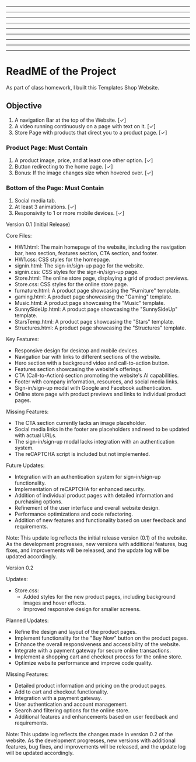 ********************************************************
********************************************************
********************      *****     ***** ***** ***   **
******************** ***** **** ********* * *** **** ***
********************      *****     ***** ** ** **** ***
******************** ***** **** ********* *** * **** ***
********************      *****     ***** ***** ***   **
********************************************************
********************************************************



# ReadME of the Project

As part of class homework, I built this Templates Shop Website.

## Objective

1. A navigation Bar at the top of the Website. [✓]
2. A video running continuously on a page with text on it. [✓]
3. Store Page with products that direct you to a product page. [✓]

### Product Page: Must Contain

1. A product image, price, and at least one other option. [✓]
2. Button redirecting to the home page. [✓]
3. Bonus: If the image changes size when hovered over. [✓]

### Bottom of the Page: Must Contain

1. Social media tab.
2. At least 3 animations. [✓]
3. Responsivity to 1 or more mobile devices. [✓]

Version 0.1 (Initial Release)

Core Files:
- HW1.html: The main homepage of the website, including the navigation bar, hero section, features section, CTA section, and footer.
- HW1.css: CSS styles for the homepage.
- signin.html: The sign-in/sign-up page for the website.
- signin.css: CSS styles for the sign-in/sign-up page.
- Store.html: The online store page, displaying a grid of product previews.
- Store.css: CSS styles for the online store page.
- furnature.html: A product page showcasing the "Furniture" template.
- gaming.html: A product page showcasing the "Gaming" template.
- Music.html: A product page showcasing the "Music" template.
- SunnySideUp.html: A product page showcasing the "SunnySideUp" template.
- StarsTemp.html: A product page showcasing the "Stars" template.
- Structures.html: A product page showcasing the "Structures" template.


Key Features:
- Responsive design for desktop and mobile devices.
- Navigation bar with links to different sections of the website.
- Hero section with a background video and call-to-action button.
- Features section showcasing the website's offerings.
- CTA (Call-to-Action) section promoting the website's AI capabilities.
- Footer with company information, resources, and social media links.
- Sign-in/sign-up modal with Google and Facebook authentication.
- Online store page with product previews and links to individual product pages.

Missing Features:
- The CTA section currently lacks an image placeholder.
- Social media links in the footer are placeholders and need to be updated with actual URLs.
- The sign-in/sign-up modal lacks integration with an authentication system.
- The reCAPTCHA script is included but not implemented.

Future Updates:
- Integration with an authentication system for sign-in/sign-up functionality.
- Implementation of reCAPTCHA for enhanced security.
- Addition of individual product pages with detailed information and purchasing options.
- Refinement of the user interface and overall website design.
- Performance optimizations and code refactoring.
- Addition of new features and functionality based on user feedback and requirements.

Note: This update log reflects the initial release version (0.1) of the website. As the development progresses, new versions with additional features, bug fixes, and improvements will be released, and the update log will be updated accordingly.

Version 0.2

Updates:
- Store.css:
  - Added styles for the new product pages, including background images and hover effects.
  - Improved responsive design for smaller screens.

Planned Updates:
- Refine the design and layout of the product pages.
- Implement functionality for the "Buy Now" button on the product pages.
- Enhance the overall responsiveness and accessibility of the website.
- Integrate with a payment gateway for secure online transactions.
- Implement a shopping cart and checkout process for the online store.
- Optimize website performance and improve code quality.

Missing Features:
- Detailed product information and pricing on the product pages.
- Add to cart and checkout functionality.
- Integration with a payment gateway.
- User authentication and account management.
- Search and filtering options for the online store.
- Additional features and enhancements based on user feedback and requirements.

Note: This update log reflects the changes made in version 0.2 of the website. As the development progresses, new versions with additional features, bug fixes, and improvements will be released, and the update log will be updated accordingly.
































    

